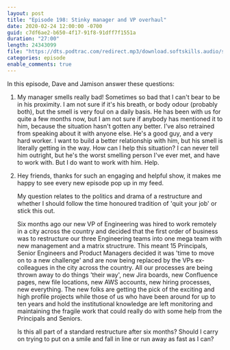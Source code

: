```yaml
---
layout: post
title: "Episode 198: Stinky manager and VP overhaul"
date: 2020-02-24 12:00:00 -0700
guid: c7df6ae2-b650-4f17-91f8-91dff7f1551a
duration: "27:00"
length: 24343099
file: "https://dts.podtrac.com/redirect.mp3/download.softskills.audio/sse-198.mp3"
categories: episode
enable_comments: true
---
```


In this episode, Dave and Jamison answer these questions:

1. My manager smells really bad! Sometimes so bad that I can't bear to be in his proximity. I am not sure if it's his breath, or body odour (probably both), but the smell is very foul on a daily basis. He has been with us for quite a few months now, but I am not sure if anybody has mentioned it to him, because the situation hasn't gotten any better. I've also retrained from speaking about it with anyone else. He's a good guy, and a very hard worker. I want to build a better relationship with him, but his smell is literally getting in the way. How can I help this situation? I can never tell him outright, but he's the worst smelling person I've ever met, and have to work with. But I do want to work with him. Help.


2. Hey friends, thanks for such an engaging and helpful show, it makes me happy to see every new episode pop up in my feed.
   
   My question relates to the politics and drama of a restructure and whether I should follow the time honoured tradition of 'quit your job' or stick this out.
   
   Six months ago our new VP of Engineering was hired to work remotely in a city across the country and decided that the first order of business was to restructure our three Engineering teams into one mega team with new management and a matrix structrure.  This meant 15 Principals, Senior Engineers and Product Managers decided it was 'time to move on to a new challenge' and are now being replaced by the VPs ex-colleagues in the city across the country.  All our processes are being thrown away to do things 'their way', new Jira boards, new Confluence pages, new file locations, new AWS accounts, new hiring processes, new everything.  The new folks are getting the pick of the exciting and high profile projects while those of us who have been around for up to ten years and hold the institutional knowledge are left monitoring and maintaining the fragile work that could really do with some help from the Principals and Seniors.
   
   Is this all part of a standard restructure after six months?  Should I carry on trying to put on a smile and fall in line or run away as fast as I can?
